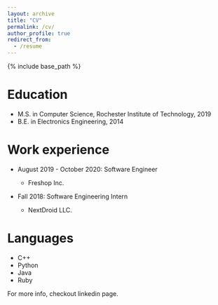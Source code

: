 ```yaml
---
layout: archive
title: "CV"
permalink: /cv/
author_profile: true
redirect_from:
  - /resume
---
```


{% include base_path %}

Education
======
* M.S. in Computer Science, Rochester Institute of Technology, 2019
* B.E. in Electronics Engineering, 2014

Work experience
======
* August 2019 - October 2020: Software Engineer
  * Freshop Inc.
  

* Fall 2018: Software Engineering Intern
  * NextDroid LLC.
  
Languages
======
* C++
* Python
* Java
* Ruby

For more info, checkout linkedin page.
